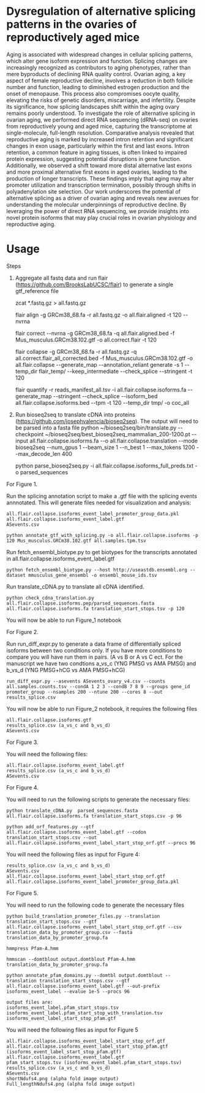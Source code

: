 # Dysregulation of alternative splicing patterns in the ovaries of reproductively aged mice 

Aging is associated with widespread changes in cellular splicing patterns, which alter gene isoform expression and function. Splicing changes are increasingly recognized as contributors to aging phenotypes, rather than mere byproducts of declining RNA quality control. Ovarian aging, a key aspect of female reproductive decline, involves a reduction in both follicle number and function, leading to diminished estrogen production and the onset of menopause. This process also compromises oocyte quality, elevating the risks of genetic disorders, miscarriage, and infertility. Despite its significance, how splicing landscapes shift within the aging ovary remains poorly understood. To investigate the role of alternative splicing in ovarian aging, we performed direct RNA sequencing (dRNA-seq) on ovaries from reproductively young and aged mice, capturing the transcriptome at single-molecule, full-length resolution. Comparative analysis revealed that reproductive aging is marked by increased intron retention and significant changes in exon usage, particularly within the first and last exons. Intron retention, a common feature in aging tissues, is often linked to impaired protein expression, suggesting potential disruptions in gene function. Additionally, we observed a shift toward more distal alternative last exons and more proximal alternative first exons in aged ovaries, leading to the production of longer transcripts. These findings imply that aging may alter promoter utilization and transcription termination, possibly through shifts in polyadenylation site selection. Our work underscores the potential of alternative splicing as a driver of ovarian aging and reveals new avenues for understanding the molecular underpinnings of reproductive decline. By leveraging the power of direct RNA sequencing, we provide insights into novel protein isoforms that may play crucial roles in ovarian physiology and reproductive aging.

# Usage
Steps

1. Aggregate all fastq data and run flair (https://github.com/BrooksLabUCSC/flair) to generate a single gtf_reference file
   
    zcat *.fastq.gz > all.fastq.gz

    flair align -g GRCm38_68.fa -r all.fastq.gz  -o all.flair.aligned -t 120 --nvrna

    flair correct --nvrna -g GRCm38_68.fa -q all.flair.aligned.bed -f Mus_musculus.GRCm38.102.gtf -o all.correct.flair -t 120

    flair collapse -g GRCm38_68.fa -r all.fastq.gz -q all.correct.flair_all_corrected.bed -f Mus_musculus.GRCm38.102.gtf -o all.flair.collapse --generate_map --annotation_reliant generate -s 1 --temp_dir flair_temp/ --keep_intermediate --check_splice --stringent -t 120

    flair quantify -r reads_manifest_all.tsv -i all.flair.collapse.isoforms.fa --generate_map --stringent --check_splice --isoform_bed all.flair.collapse.isoforms.bed --tpm -t 120 --temp_dir tmp/ -o coc_all

2. Run bioseq2seq to translate cDNA into proteins (https://github.com/josephvalencia/bioseq2seq). The output will need to be parsed into a fasta file
   python ~/bioseq2seq/bin/translate.py --checkpoint ~/bioseq2seq/best_bioseq2seq_mammalian_200-1200.pt --input all.flair.collapse.isoforms.fa --o all.flair.collapse.translation --mode bioseq2seq --num_gpus 1 --beam_size 1 --n_best 1 --max_tokens 1200 --max_decode_len 400
   
   python parse_bioseq2seq.py -i all.flair.collapse.isoforms_full_preds.txt -o parsed_sequences


For Figure 1.

Run the splicing annotation script to make a .gtf file with the splicing events annnotated. This will generate files needed for visualization and analysis:
   
    all.flair.collapse.isoforms_event_label_promoter_group_data.pkl
    all.flair.collapse.isoforms_event_label.gtf
    ASevents.csv

    python annotate_gtf_with_splicing.py -o all.flair.collapse.isoforms -p 120 Mus_musculus.GRCm38.102.gtf all.samples.tpm.tsv


Run fetch_ensembl_biotype.py to get biotypes for the transcripts annotated in all.flair.collapse.isoforms_event_label.gtf

    python fetch_ensembl_biotype.py --host http://useastdb.ensembl.org --dataset mmusculus_gene_ensembl -o ensembl_mouse_ids.tsv

Run translate_cDNA.py to translate all cDNA identified. 

    python check_cdna_translation.py all.flair.collapse.isoforms.pep/parsed_sequences.fasta all.flair.collapse.isoforms.fa translation_start_stops.tsv -p 120

You will now be able to run Figure_1 notebook

For Figure 2. 

Run run_diff_expr.py  to generate a data frame of differentially spliced isoforms between two conditions only. If you have more conditions to compare you will have run them in pairs. (A vs B or A vs C ect. For the manuscript we have two condtions a_vs_c (YNG PMSG vs AMA PMSG) and b_vs_d (YNG PMSG+hCG vs AMA PMSG+hCG)

    run_diff_expr.py --asevents ASevents_ovary_v4.csv --counts all.samples.counts.tsv --condA 1 2 3 --condB 7 8 9 --groups gene_id promoter_group --nsamples 200 --ntune 200 --cores 8 --out results_splice.csv

You will now be able to run Figure_2 notebook, it requires the following files

    all.flair.collapse.isoforms.gtf
    results_splice.csv (a_vs_c and b_vs_d)
    ASevents.csv
    
For Figure 3. 

You will need the following files:

    all.flair.collapse.isoforms_event_label.gtf
    results_splice.csv (a_vs_c and b_vs_d)
    ASevents.csv

For Figure 4.

You will need to run the following scripts to generate the necessary files:

    python translate_cDNA.py  parsed_sequences.fasta all.flair.collapse.isoforms.fa translation_start_stops.csv -p 96
    
    python add_orf_features.py --gtf all.flair.collapse.isoforms_event_label.gtf --codon translation_start_stops.csv --out all.flair.collapse.isoforms_event_label_start_stop_orf.gtf --procs 96

You will need the following files as input for Figure 4:

    results_splice.csv (a_vs_c and b_vs_d)
    ASevents.csv
    all.flair.collapse.isoforms_event_label_start_stop_orf.gtf
    all.flair.collapse.isoforms_event_label_promoter_group_data.pkl

For Figure 5. 


You will need to run the following code to generate the necessary files
   
    python build_translation_promoter_files.py --translation translation_start_stops.csv --gtf all.flair.collapse.isoforms_event_label_start_stop_orf.gtf --csv translation_data_by_promoter_group.csv --fasta translation_data_by_promoter_group.fa

    hmmpress Pfam-A.hmm

    hmmscan --domtblout output.domtblout Pfam-A.hmm translation_data_by_promoter_group.fa

    python annotate_pfam_domains.py --domtbl output.domtblout --translation translation_start_stops.csv --gtf all.flair.collapse.isoforms_event_label.gtf --out-prefix isoforms_event_label --evalue 1e-5 --procs 96

    output files are:
    isoforms_event_label.pfam_start_stops.tsv
    isoforms_event_label.pfam_start_stop_with_translation.tsv
    isoforms_event_label_start_stop_pfam.gtf

You will need the following files as input for Figure 5

    all.flair.collapse.isoforms_event_label_start_stop_orf.gtf
    all.flair.collapse.isoforms_event_label_start_stop_pfam.gtf (isoforms_event_label_start_stop_pfam.gtf)
    all.flair.collapse.isoforms_event_label.gtf
    pfam_start_stops.tsv (isoforms_event_label.pfam_start_stops.tsv)
    results_splice.csv (a_vs_c and b_vs_d)
    ASevents.csv
    shortNdufs4.png (alpha fold image output)
    Full_lengthNdufs4.png (alpha fold image output)
